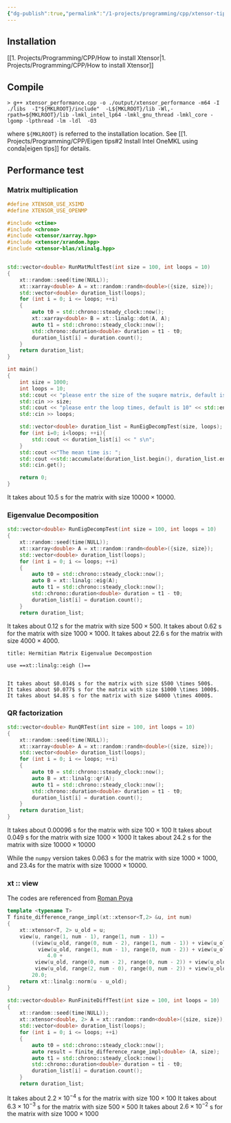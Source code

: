 ```yaml
---
{"dg-publish":true,"permalink":"/1-projects/programming/cpp/xtensor-tips/"}
---
```

## Installation
[[1. Projects/Programming/CPP/How to install Xtensor|1. Projects/Programming/CPP/How to install Xtensor]]

## Compile
```shell
> g++ xtensor_performance.cpp -o ./output/xtensor_performance -m64 -I ./libs  -I"${MKLROOT}/include"  -L${MKLROOT}/lib -Wl,-rpath=${MKLROOT}/lib -lmkl_intel_lp64 -lmkl_gnu_thread -lmkl_core -lgomp -lpthread -lm -ldl  -O3
```
where `${MKLROOT}` is referred to the installation location. See [[1. Projects/Programming/CPP/Eigen tips#2 Install Intel OneMKL using conda|eigen tips]] for details.

## Performance test
### Matrix multiplication
```cpp
#define XTENSOR_USE_XSIMD
#define XTENSOR_USE_OPENMP

#include <ctime>
#include <chrono>
#include <xtensor/xarray.hpp>
#include <xtensor/xrandom.hpp>
#include <xtensor-blas/xlinalg.hpp>


std::vector<double> RunMatMultTest(int size = 100, int loops = 10)
{
    xt::random::seed(time(NULL));
    xt::xarray<double> A = xt::random::randn<double>({size, size});
    std::vector<double> duration_list(loops);
    for (int i = 0; i <= loops; ++i)
    {
        auto t0 = std::chrono::steady_clock::now();
        xt::xarray<double> B = xt::linalg::dot(A, A);
        auto t1 = std::chrono::steady_clock::now();
        std::chrono::duration<double> duration = t1 - t0;
        duration_list[i] = duration.count();
    }
    return duration_list;
}

int main()
{
    int size = 1000;
    int loops = 10;
    std::cout << "please entr the size of the suqare matrix, default is 1000" << std::endl;
    std::cin >> size;
    std::cout << "please entr the loop times, default is 10" << std::endl;
    std::cin >> loops;

    std::vector<double> duration_list = RunEigDecompTest(size, loops);
    for (int i=0; i<loops; ++i){
        std::cout << duration_list[i] << " s\n";
    }
    std::cout <<"The mean time is: ";
    std::cout <<std::accumulate(duration_list.begin(), duration_list.end(), 0.0) / loops << " s\n";
    std::cin.get();

    return 0;
}
```
It takes about $10.5$ s for the matrix with size $10000 \times 10000$.

### Eigenvalue Decomposition
```cpp
std::vector<double> RunEigDecompTest(int size = 100, int loops = 10)
{
    xt::random::seed(time(NULL));
    xt::xarray<double> A = xt::random::randn<double>({size, size});
    std::vector<double> duration_list(loops);
    for (int i = 0; i <= loops; ++i)
    {
        auto t0 = std::chrono::steady_clock::now();
        auto B = xt::linalg::eig(A);
        auto t1 = std::chrono::steady_clock::now();
        std::chrono::duration<double> duration = t1 - t0;
        duration_list[i] = duration.count();
    }
    return duration_list;
```
It takes about $0.12$ s for the matrix with size $500 \times 500$.
It takes about $0.62$ s for the matrix with size $1000 \times 1000$.
It takes about $22.6$ s for the matrix with size $4000 \times 4000$.

```ad-note
title: Hermitian Matrix Eigenvalue Decompostion

use ==xt::linalg::eigh ()==


It takes about $0.014$ s for the matrix with size $500 \times 500$.
It takes about $0.077$ s for the matrix with size $1000 \times 1000$.
It takes about $4.8$ s for the matrix with size $4000 \times 4000$.
```

### QR factorization
```cpp
std::vector<double> RunQRTest(int size = 100, int loops = 10)
{
    xt::random::seed(time(NULL));
    xt::xarray<double> A = xt::random::randn<double>({size, size});
    std::vector<double> duration_list(loops);
    for (int i = 0; i <= loops; ++i)
    {
        auto t0 = std::chrono::steady_clock::now();
        auto B = xt::linalg::qr(A);
        auto t1 = std::chrono::steady_clock::now();
        std::chrono::duration<double> duration = t1 - t0;
        duration_list[i] = duration.count();
    }
    return duration_list;
}
```
It takes about $0.00096$ s for the matrix with size $100 \times 100$
It takes about $0.049$ s for the matrix with size $1000 \times 1000$
It takes about $24.2$ s for the matrix with size $10000 \times 10000$

While the `numpy` version takes  $0.063$ s for the matrix with size $1000 \times 1000$, and $23.4$s for  the matrix with size $10000 \times 10000$.

### xt :: view
The codes are referenced from [Roman Poya](https://romanpoya.medium.com/a-look-at-the-performance-of-expression-templates-in-c-eigen-vs-blaze-vs-fastor-vs-armadillo-vs-2474ed38d982)
```cpp
template <typename T>
T finite_difference_range_impl(xt::xtensor<T,2> &u, int num)
{
    xt::xtensor<T, 2> u_old = u;
    view(u, range(1, num - 1), range(1, num - 1)) =
        ((view(u_old, range(0, num - 2), range(1, num - 1)) + view(u_old, range(2, num - 0), range(1, num - 1)) +
          view(u_old, range(1, num - 1), range(0, num - 2)) + view(u_old, range(1, num - 1), range(2, num - 0))) *
             4.0 +
         view(u_old, range(0, num - 2), range(0, num - 2)) + view(u_old, range(0, num - 2), range(2, num - 0)) +
         view(u_old, range(2, num - 0), range(0, num - 2)) + view(u_old, range(2, num - 0), range(2, num - 0))) /
        20.0;
    return xt::linalg::norm(u - u_old);
}

std::vector<double> RunFiniteDiffTest(int size = 100, int loops = 10)
{
    xt::random::seed(time(NULL));
    xt::xtensor<double, 2> A = xt::random::randn<double>({size, size});
    std::vector<double> duration_list(loops);
    for (int i = 0; i <= loops; ++i)
    {
        auto t0 = std::chrono::steady_clock::now();
        auto result = finite_difference_range_impl<double> (A, size);
        auto t1 = std::chrono::steady_clock::now();
        std::chrono::duration<double> duration = t1 - t0;
        duration_list[i] = duration.count();
    }
    return duration_list;
```
It takes about $2.2\times 10^{-4}$ s for the matrix with size $100 \times 100$
It takes about $6.3\times 10^{-3}$ s for the matrix with size $500 \times 500$
It takes about $2.6\times 10^{-2}$ s for the matrix with size $1000 \times 1000$
